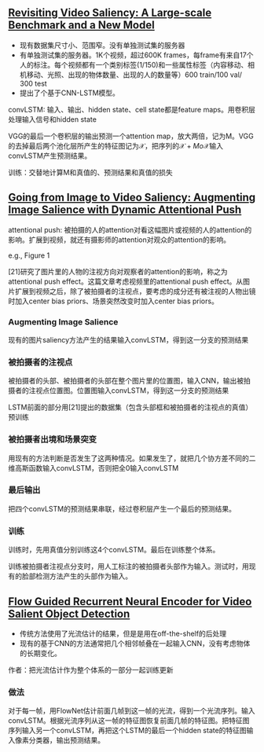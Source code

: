 
## [Revisiting Video Saliency: A Large-scale Benchmark and a New Model](http://openaccess.thecvf.com/content_cvpr_2018/papers/Wang_Revisiting_Video_Saliency_CVPR_2018_paper.pdf)
* 现有数据集尺寸小、范围窄。没有单独测试集的服务器
* 有单独测试集的服务器。1K个视频，超过600K frames，每frame有来自17个人的标注。每个视频都有一个类别标签(1/150)和一些属性标签（内容移动、相机移动、光照、出现的物体数量、出现的人的数量等）600 train/100 val/ 300 test
* 提出了个基于CNN-LSTM模型。

convLSTM: 输入、输出、hidden state、cell state都是feature maps。用卷积层处理输入信号和hidden state

VGG的最后一个卷积层的输出预测一个attention map，放大两倍，记为M。VGG的去掉最后两个池化层所产生的特征图记为$\mathcal{X}$，把序列的$\mathcal{X} + M o \mathcal{X}$输入convLSTM产生预测结果。

训练：交替地计算M和真值的、预测结果和真值的损失

## [Going from Image to Video Saliency: Augmenting Image Salience with Dynamic Attentional Push](http://openaccess.thecvf.com/content_cvpr_2018/papers/Gorji_Going_From_Image_CVPR_2018_paper.pdf)
attentional push: 被拍摄的人的attention对看这幅图片或视频的人的attention的影响。扩展到视频，就还有摄影师的attention对观众的attention的影响。

e.g., Figure 1

[21]研究了图片里的人物的注视方向对观察者的attention的影响，称之为attentional push effect。这篇文章考虑视频里的attentional push effect。从图片扩展到视频之后，除了被拍摄者的注视点，要考虑的成分还有被注视的人物出镜时加入center bias priors、场景突然改变时加入center bias priors。

### Augmenting Image Salience
现有的图片saliency方法产生的结果输入convLSTM，得到这一分支的预测结果

### 被拍摄者的注视点
被拍摄者的头部、被拍摄者的头部在整个图片里的位置图，输入CNN，输出被拍摄者的注视点位置图。位置图输入convLSTM，得到这一分支的预测结果

LSTM前面的部分用[21]提出的数据集（包含头部框和被拍摄者的注视点的真值）预训练

### 被拍摄者出境和场景突变
用现有的方法判断是否发生了这两种情况。如果发生了，就把几个协方差不同的二维高斯函数输入convLSTM，否则把全0输入convLSTM

### 最后输出
把四个convLSTM的预测结果串联，经过卷积层产生一个最后的预测结果。

### 训练
训练时，先用真值分别训练这4个convLSTM。最后在训练整个体系。

训练被拍摄者注视点分支时，用人工标注的被拍摄者头部作为输入。测试时，用现有的脸部检测方法产生的头部作为输入。

## [Flow Guided Recurrent Neural Encoder for Video Salient Object Detection](http://openaccess.thecvf.com/content_cvpr_2018/papers/Li_Flow_Guided_Recurrent_CVPR_2018_paper.pdf)
* 传统方法使用了光流估计的结果，但是是用在off-the-shelf的后处理
* 现有的基于CNN的方法通常把几个相邻帧叠在一起输入CNN，没有考虑物体的长期变化。

作者：把光流估计作为整个体系的一部分一起训练更新

### 做法
对于每一帧，用FlowNet估计前面几帧到这一帧的光流，得到一个光流序列。输入convLSTM。根据光流序列从这一帧的特征图恢复前面几帧的特征图。把特征图序列输入另一个convLSTM，再把这个LSTM的最后一个hidden state的特征图输入像素分类器，输出预测结果。
